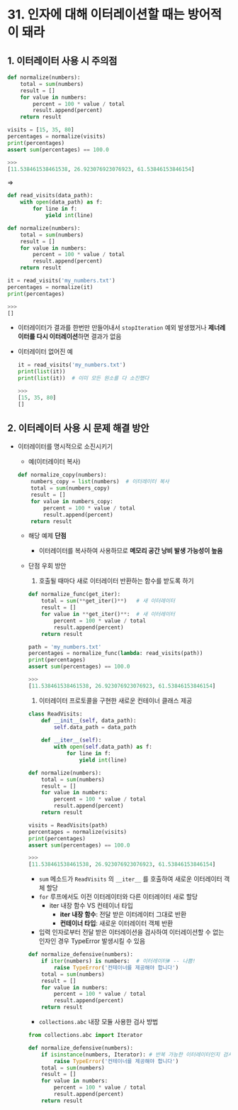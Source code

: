 # 31. 인자에 대해 이터레이션할 때는 방어적이 돼라

## 1. 이터레이터 사용 시 주의점

```python
def normalize(numbers):
    total = sum(numbers)
    result = []
    for value in numbers:
        percent = 100 * value / total
        result.append(percent)
    return result

visits = [15, 35, 80]
percentages = normalize(visits)
print(percentages)
assert sum(percentages) == 100.0

>>>
[11.538461538461538, 26.923076923076923, 61.53846153846154]
```

⇒

```python
def read_visits(data_path):
    with open(data_path) as f:
        for line in f:
            yield int(line)

def normalize(numbers):
    total = sum(numbers)
    result = []
    for value in numbers:
        percent = 100 * value / total
        result.append(percent)
    return result

it = read_visits('my_numbers.txt')
percentages = normalize(it)
print(percentages)

>>>
[]
```

- 이터레이터가 결과를 한번만 만들어내서 `stopIteration` 예외 발생했거나 **제너레이터를 다시 이터레이션**하면 결과가 없음
- 이터레이터 없어진 예

    ```python
    it = read_visits('my_numbers.txt')
    print(list(it))
    print(list(it))  # 이미 모든 원소를 다 소진했다

    >>>
    [15, 35, 80]
    []
    ```

## 2. 이터레이터 사용 시 문제 해결 방안

- 이터레이터를 명시적으로 소진시키기
    - 예(이터레이터 복사)

    ```python
    def normalize_copy(numbers):
        numbers_copy = list(numbers)  # 이터레이터 복사 
        total = sum(numbers_copy)
        result = []
        for value in numbers_copy:
            percent = 100 * value / total
            result.append(percent)
        return result
    ```

    - 해당 예제 **단점**
        - 이터레이터를 복사하여 사용하므로 **메모리 공간 낭비 발생 가능성이 높음**
    - 단점 우회 방안
        1. 호출될 때마다 새로 이터레이터 반환하는 함수를 받도록 하기

        ```python
        def normalize_func(get_iter):
            total = sum(**get_iter()**)   # 새 이터레이터 
            result = []
            for value in **get_iter()**:  # 새 이터레이터
                percent = 100 * value / total
                result.append(percent)
            return result

        path = 'my_numbers.txt'
        percentages = normalize_func(lambda: read_visits(path))
        print(percentages)
        assert sum(percentages) == 100.0

        >>>
        [11.538461538461538, 26.923076923076923, 61.53846153846154]
        ```

        1. 이터레이터 프로토콜을 구현한 새로운 컨테이너 클래스 제공

        ```python
        class ReadVisits:
            def __init__(self, data_path):
                self.data_path = data_path
                
            def __iter__(self):
                with open(self.data_path) as f:
                    for line in f:
                        yield int(line)

        def normalize(numbers):
            total = sum(numbers)
            result = []
            for value in numbers:
                percent = 100 * value / total
                result.append(percent)
            return result

        visits = ReadVisits(path)
        percentages = normalize(visits)
        print(percentages)
        assert sum(percentages) == 100.0

        >>>
        [11.538461538461538, 26.923076923076923, 61.53846153846154]
        ```

        - `sum` 메소드가 `ReadVisits` 의 `__iter__` 를 호출하여 새로운 이터레이터 객체 할당
        - `for` 루프에서도 이전 이터레이터와 다른 이터레이터 새로 할당
            - iter 내장 함수 VS 컨테이너 타입
                - **iter 내장 함수**: 전달 받은 이터레이터 그대로 반환
                - **컨테이너 타입**: 새로운 이터레이터 객체 반환
        - 입력 인자로부터 전달 받은 이터레이션을 검사하여 이터레이션할 수 없는 인자인 경우 TypeError 발생시킬 수 있음

        ```python
        def normalize_defensive(numbers):
            if iter(numbers) is numbers:  # 이터레이터# -- 나쁨! 
                raise TypeError('컨테이너를 제공해야 합니다')
            total = sum(numbers)
            result = []
            for value in numbers:
                percent = 100 * value / total
                result.append(percent)
            return result
        ```

        - `collections.abc` 내장 모듈 사용한 검사 방법

        ```python
        from collections.abc import Iterator

        def normalize_defensive(numbers):
            if isinstance(numbers, Iterator): # 반복 가능한 이터레이터인지 검사하는 다른 방법
                raise TypeError('컨테이너를 제공해야 합니다')
            total = sum(numbers)
            result = []
            for value in numbers:
                percent = 100 * value / total
                result.append(percent)
            return result
        ```